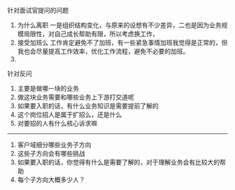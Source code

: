 针对面试官提问的问题
1. 为什么离职
   一是组织结构变化，与原来的设想有不少差异，二也是因为业务规模局限性，对自己成长帮助有限，所以考虑换工作，
2. 接受加班么
   工作肯定避免不了加班，有一些紧急事情加班我觉得是正常的，但我也会尽量提高工作效率，优化工作流程，避免不必要的加班。
3. 




针对反问
1. 主要是做哪一块的业务
2. 做这块业务需要和哪些业务上下游打交道呢
3. 如果要入职的话，有什么业务知识是需要提前了解的
4. 这个岗位招人是属于扩招么，还是什么
5. 对要招的人有什么核心诉求嘛
-----
1. 客户域细分哪些业务子方向
2. 这些子方向会有哪些挑战
3. 如果要入职的话，你觉得有什么是需要了解的，对于理解业务会有比较大的帮助
4. 每个子方向大概多少人？